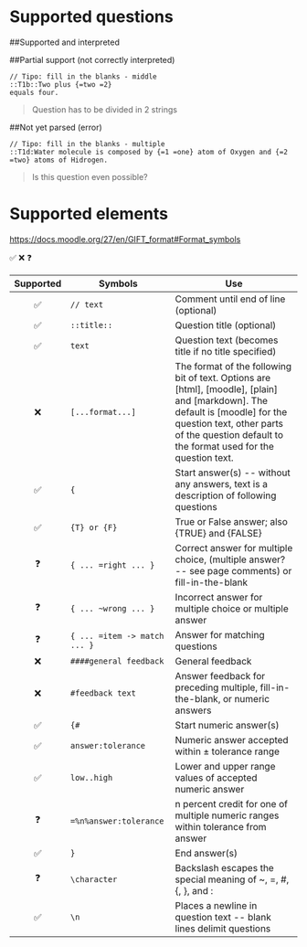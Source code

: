 # Supported questions

##Supported and interpreted


##Partial support (not correctly interpreted)

```
// Tipo: fill in the blanks - middle
::T1b::Two plus {=two =2}
equals four.
```
> Question has to be divided in 2 strings

##Not yet parsed (error)

```
// Tipo: fill in the blanks - multiple
::T1d:Water molecule is composed by {=1 =one} atom of Oxygen and {=2 =two} atoms of Hidrogen.
```
> Is this question even possible?


# Supported elements

https://docs.moodle.org/27/en/GIFT_format#Format_symbols

:white_check_mark:
:x:
:question:

| Supported | Symbols |	Use |
|:---------:| ------- | --- |
| :white_check_mark: |`// text` |	Comment until end of line (optional) |
| :white_check_mark: |`::title::` |	Question title (optional) |
| :white_check_mark: |`text` |	Question text (becomes title if no title specified) |
| :x: |`[...format...]` |	The format of the following bit of text. Options are [html], [moodle], [plain] and [markdown]. The default is [moodle] for the question text, other parts of the question default to the format used for the question text. |
| :white_check_mark: |`{` |	Start answer(s) -- without any answers, text is a description of following questions |
| :white_check_mark: |`{T} or {F}` |	True or False answer; also {TRUE} and {FALSE} |
| :question: |`{ ... =right ... }` |	Correct answer for multiple choice, (multiple answer? -- see page comments) or fill-in-the-blank |
| :question: |`{ ... ~wrong ... }` |	Incorrect answer for multiple choice or multiple answer |
| :question: |`{ ... =item -> match ... }` |	Answer for matching questions |
| :x: |`####general feedback` | General feedback |
| :x: |`#feedback text` |	Answer feedback for preceding multiple, fill-in-the-blank, or numeric answers |
| :white_check_mark: |`{#` |	Start numeric answer(s) |
| :white_check_mark: |`answer:tolerance` |	Numeric answer accepted within ± tolerance range |
| :white_check_mark: |`low..high` |	Lower and upper range values of accepted numeric answer |
| :question: |`=%n%answer:tolerance` |	n percent credit for one of multiple numeric ranges within tolerance from answer |
| :white_check_mark: |`}` |	End answer(s) |
| :question: |`\character` |	Backslash escapes the special meaning of ~, =, #, {, }, and : |
| :white_check_mark: |`\n` |	Places a newline in question text -- blank lines delimit questions |
